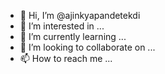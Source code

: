 - 👋 Hi, I’m @ajinkyapandetekdi
- 👀 I’m interested in ...
- 🌱 I’m currently learning ...
- 💞️ I’m looking to collaborate on ...
- 📫 How to reach me ...

<!---
ajinkyapandetekdi/ajinkyapandetekdi is a ✨ special ✨ repository because its `README.md` (this file) appears on your GitHub profile.
You can click the Preview link to take a look at your changes.
--->
